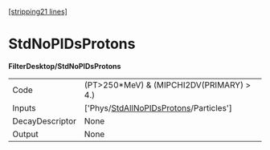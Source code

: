 [[stripping21 lines]](./stripping21-index)

# StdNoPIDsProtons

**FilterDesktop/StdNoPIDsProtons**

|                 |                                                                                               |
|-----------------|-----------------------------------------------------------------------------------------------|
| Code            | (PT\>250\*MeV) & (MIPCHI2DV(PRIMARY) \> 4.)                                                   |
| Inputs          | ['Phys/[StdAllNoPIDsProtons](./stripping21-commonparticles-stdallnopidsprotons)/Particles'] |
| DecayDescriptor | None                                                                                          |
| Output          | None                                                                                          |
